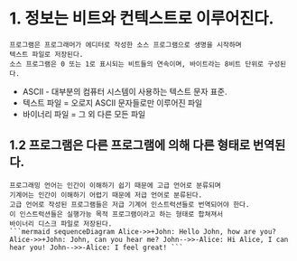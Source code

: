 # 1. 정보는 비트와 컨텍스트로 이루어진다.
	프로그램은 프로그래머가 에디터로 작성한 소스 프로그램으로 생명을 시작하며 
	텍스트 파일로 저장된다.
	소스 프로그램은 0 또는 1로 표시되는 비트들의 연속이며, 바이트라는 8비트 단위로 구성된다.
* ASCII - 대부분의 컴퓨터 시스템이 사용하는 텍스트 문자 표준.
* 텍스트 파일 = 오로지 ASCII 문자들로만 이루어진 파일
* 바이너리 파일 = 그 외 다른 모든 파일
## 1.2 프로그램은 다른 프로그램에 의해 다른 형태로 번역된다.
	프로그래밍 언어는 인간이 이해하기 쉽기 때문에 고급 언어로 분류되며
	기계어는 인간이 이해하기 어렵기 때문에 저급 언어로 분류된다.
	고급 언어로 작성된 프로그램들은 저급 기계어 인스트럭션들로 번역되어야 한다.
	이 인스트럭션들은 실행가능 목적 프로그램이라고 하는 형태로 합쳐져서 
	바이너리 디스크 파일로 저장된다.
	```mermaid sequenceDiagram Alice->>+John: Hello John, how are you? Alice->>+John: John, can you hear me? John-->>-Alice: Hi Alice, I can hear you! John-->>-Alice: I feel great! ```

